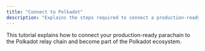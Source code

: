 ```yaml
---
title: "Connect to Polkadot"
description: "Explains the steps required to connect a production-ready parachain to Polkadot. "
---
```


This tutorial explains how to connect your production-ready parachain to the Polkadot relay chain and become part of the Polkadot ecosystem.
